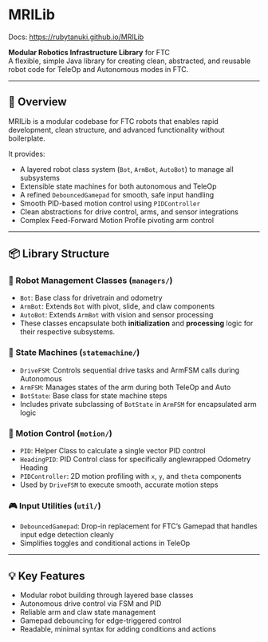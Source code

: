 # MRILib

Docs: https://rubytanuki.github.io/MRILib

**Modular Robotics Infrastructure Library** for FTC  
A flexible, simple Java library for creating clean, abstracted, and reusable robot code for TeleOp and Autonomous modes in FTC.

---

## 🚀 Overview

MRILib is a modular codebase for FTC robots that enables rapid development, clean structure, and advanced functionality without boilerplate.

It provides:

- A layered robot class system (`Bot`, `ArmBot`, `AutoBot`) to manage all subsystems
- Extensible state machines for both autonomous and TeleOp
- A refined `DebouncedGamepad` for smooth, safe input handling
- Smooth PID-based motion control using `PIDController`
- Clean abstractions for drive control, arms, and sensor integrations
- Complex Feed-Forward Motion Profile pivoting arm control

---

## 📦 Library Structure

### 🔧 Robot Management Classes (`managers/`)
- `Bot`: Base class for drivetrain and odometry
- `ArmBot`: Extends `Bot` with pivot, slide, and claw components
- `AutoBot`: Extends `ArmBot` with vision and sensor processing
- These classes encapsulate both **initialization** and **processing** logic for their respective subsystems.

### 🤖 State Machines (`statemachine/`)
- `DriveFSM`: Controls sequential drive tasks and ArmFSM calls during Autonomous
- `ArmFSM`: Manages states of the arm during both TeleOp and Auto
- `BotState`: Base class for state machine steps
- Includes private subclassing of `BotState` in `ArmFSM` for encapsulated arm logic

### 🧠 Motion Control (`motion/`)
- `PID`: Helper Class to calculate a single vector PID control
- `HeadingPID`: PID Control class for specifically anglewrapped Odometry Heading
- `PIDController`: 2D motion profiling with `x`, `y`, and `theta` components
- Used by `DriveFSM` to execute smooth, accurate motion steps

### 🎮 Input Utilities (`util/`)
- `DebouncedGamepad`: Drop-in replacement for FTC’s Gamepad that handles input edge detection cleanly
- Simplifies toggles and conditional actions in TeleOp

---

## 💡 Key Features

- Modular robot building through layered base classes
- Autonomous drive control via FSM and PID
- Reliable arm and claw state management
- Gamepad debouncing for edge-triggered control
- Readable, minimal syntax for adding conditions and actions
